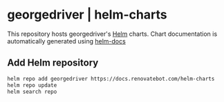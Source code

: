 # georgedriver | helm-charts

This repository hosts georgedriver's [Helm](https://helm.sh) charts. Chart documentation is automatically generated using [helm-docs](https://github.com/norwoodj/helm-docs)

## Add Helm repository

```bash
helm repo add georgedriver https://docs.renovatebot.com/helm-charts
helm repo update
helm search repo
```

